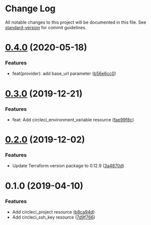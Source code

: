 # Change Log

All notable changes to this project will be documented in this file. See [standard-version](https://github.com/conventional-changelog/standard-version) for commit guidelines.

# [0.4.0](https://github.com/edahlseng/terraform-provider-circleci/compare/v0.3.0...v0.4.0) (2020-05-18)

### Features

* feat(provider): add base_url parameter ([b56e6cc0](https://github.com/samanthaq/terraform-provider-circleci/commit/b56e6cc0))


# [0.3.0](https://github.com/edahlseng/terraform-provider-circleci/compare/v0.2.0...v0.3.0) (2019-12-21)


### Features

* feat: Add circleci_environment_variable resource ([fae99f8c](https://github.com/edahlseng/terraform-provider-circleci/commit/fae99f8c))



# [0.2.0](https://github.com/edahlseng/terraform-provider-circleci/compare/v0.1.0...v0.2.0) (2019-12-02)


### Features

* Update Terraform version package to 0.12.9 ([3a4870d](https://github.com/edahlseng/terraform-provider-circleci/commit/3a4870d))



# 0.1.0 (2019-04-10)


### Features

* Add circleci_project resource ([b8ca94d](https://github.com/edahlseng/terraform-provider-circleci/commit/b8ca94d))
* Add circleci_ssh_key resource ([7d9f766](https://github.com/edahlseng/terraform-provider-circleci/commit/7d9f766))
